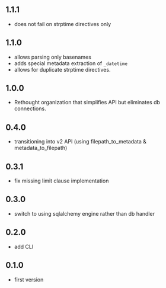 ## 1.1.1
* does not fail on strptime directives only

## 1.1.0
* allows parsing only basenames
* adds special metadata extraction of `_datetime`
* allows for duplicate strptime directives.

## 1.0.0
* Rethought organization that simplifies API but eliminates db connections.

## 0.4.0
* transitioning into v2 API (using filepath_to_metadata & metadata_to_filepath)

## 0.3.1
* fix missing limit clause implementation

## 0.3.0
* switch to using sqlalchemy engine rather than db handler

## 0.2.0
* add CLI

## 0.1.0
* first version
